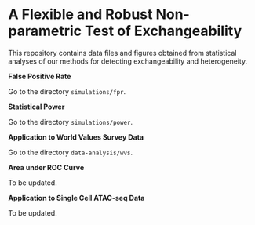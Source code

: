 # A Flexible and Robust Non-parametric Test of Exchangeability


This repository contains data files and figures obtained from statistical analyses of our methods for detecting exchangeability and heterogeneity.

**False Positive Rate**  

Go to the directory `simulations/fpr`. 

**Statistical Power** 

Go to the directory `simulations/power`.

**Application to World Values Survey Data**

Go to the directory `data-analysis/wvs`.

**Area under ROC Curve**

To be updated.

**Application to Single Cell ATAC-seq Data**

To be updated.
